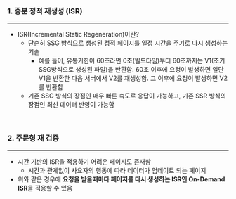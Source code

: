 ### 1. 증분 정적 재생성 (ISR)

---

- ISR(Incremental Static Regeneration)이란?
  - 단순히 SSG 방식으로 생성된 정적 페이지를 일정 시간을 주기로 다시 생성하는 기술
    - 예를 들어, 유통기한이 60초라면 0초(빌드타임)부터 60초까지는 V1(초기 SSG방식으로 생성된 파일)을 반환함. 60초 이후에 요청이 발생하면 일단 V1을 반환한 다음 서버에서 V2를 재생성함. 그 이후에 요청이 발생하면 V2를 반환함
  - 기존 SSG 방식의 장점인 매우 빠른 속도로 응답이 가능하고, 기존 SSR 방식의 장점인 최신 데이터 반영이 가능함

<br>

### 2. 주문형 재 검증

---

- 시간 기반의 ISR을 적용하기 어려운 페이지도 존재함
  - 시간과 관계없이 사요자의 행동에 따라 데이터가 업데이트 되는 페이지
- 위와 같은 경우에 **요청을 받을때마다 페이지를 다시 생성하는 ISR인 On-Demand ISR**을 적용할 수 있음
